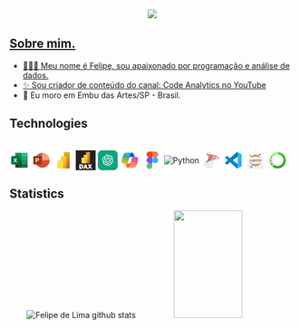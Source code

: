 <div align="center" width="100%">
  <a href="https://github.com/felipelimapereira"><img src="https://raw.githubusercontent.com/felipelimapereira/felipelimapereira/refs/heads/main/Banner_Readme.png" a>
</div>

## Sobre mim.
* 🧑🏻‍💻 Meu nome é Felipe, sou apaixonado por programação e análise de dados.
* ✨ Sou criador de conteúdo do canal: [Code Analytics no YouTube](https://www.youtube.com/@codeanalyticsbr )
* 🧭 Eu moro em Embu das Artes/SP - Brasil.
</div>

## Technologies

<div style="display: inline_block"><br>
  <img align="center" alt="Excel" height="35" width="35" src="https://raw.githubusercontent.com/felipelimapereira/felipelimapereira/41a6244f574854fe2ee113c372291c96b54b5c1c/icons8-excel.svg">
  <img align="center" alt="PowerPoint" height="35" width="35" src="https://raw.githubusercontent.com/felipelimapereira/felipelimapereira/41a6244f574854fe2ee113c372291c96b54b5c1c/icons8-power-point.svg">
  <img align="center" alt="PowerBI" height="35" width="35" src="https://raw.githubusercontent.com/felipelimapereira/felipelimapereira/41a6244f574854fe2ee113c372291c96b54b5c1c/icons8-power-bi-2021.svg">
  <img align="center" alt="Dax" height="35" width="35" src="https://raw.githubusercontent.com/felipelimapereira/felipelimapereira/refs/heads/main/LinguagemDAX.png">
  <img align="center" alt="GPT" height="35" width="35" src="https://raw.githubusercontent.com/felipelimapereira/felipelimapereira/refs/heads/main/chatgpt-icon.webp">
  <img align="center" alt="Copilot" height="35" width="35" src="https://raw.githubusercontent.com/felipelimapereira/felipelimapereira/41a6244f574854fe2ee113c372291c96b54b5c1c/icons8-microsoft-copilot.svg">
  <img align="center" alt="Figma" height="35" width="35" src="https://raw.githubusercontent.com/felipelimapereira/felipelimapereira/41a6244f574854fe2ee113c372291c96b54b5c1c/icons8-figma.svg">
  <img align="center" alt="Python" height="35" width="35" src="https://cdn.jsdelivr.net/gh/devicons/devicon@latest/icons/python/python-original.svg">  
  <img align="center" alt="Sql" height="35" width="35" src="https://raw.githubusercontent.com/felipelimapereira/felipelimapereira/41a6244f574854fe2ee113c372291c96b54b5c1c/icons8-microsoft-sql-server.svg">
  <img align="center" alt="VSCode" height="35" width="35" src="https://raw.githubusercontent.com/felipelimapereira/felipelimapereira/41a6244f574854fe2ee113c372291c96b54b5c1c/icons8-visual-studio-code-2019.svg">
  <img align="center" alt="Jupyter" height="35" width="35" src="https://raw.githubusercontent.com/felipelimapereira/felipelimapereira/refs/heads/main/jupyter_app_icon_161280.png">
  <img align="center" alt="Anaconda" height="35" width="35" src="https://raw.githubusercontent.com/felipelimapereira/felipelimapereira/d6dacc9c0672e02666793b6102af2e2a59f67d62/icons8-anaconda.svg">
</div>

## Statistics

<div align="center">
  <img width="49%" height="190px" src="https://github-readme-stats.vercel.app/api?username=felipelimapereira&show_icons=true&count_private=true&hide_border=true&title_color=A36206&icon_color=A36206&text_color=c9d1d9&bg_color=0d1117" alt="Felipe de Lima github stats" /> 
  <img width="49%" height="190px" src="https://github-readme-stats.vercel.app/api/top-langs/?username=felipelimapereira&layout=compact&hide_border=true&title_color=A36206&text_color=A36206&bg_color=0d1117" />
</div>





